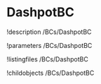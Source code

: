 <!-- MOOSE Documentation Stub: Remove this when content is added. -->

# DashpotBC
!description /BCs/DashpotBC

!parameters /BCs/DashpotBC

!listingfiles /BCs/DashpotBC

!childobjects /BCs/DashpotBC
